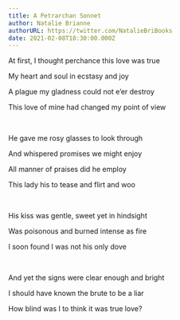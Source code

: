 ```yaml
---
title: A Petrarchan Sonnet
author: Natalie Brianne
authorURL: https://twitter.com/NatalieBriBooks
date: 2021-02-08T18:30:00.000Z
---
```



At first, I thought perchance this love was true

My heart and soul in ecstasy and joy

A plague my gladness could not e’er destroy

This love of mine had changed my point of view

 

He gave me rosy glasses to look through

And whispered promises we might enjoy

All manner of praises did he employ

This lady his to tease and flirt and woo

 

His kiss was gentle, sweet yet in hindsight

Was poisonous and burned intense as fire

I soon found I was not his only dove

 

And yet the signs were clear enough and bright

I should have known the brute to be a liar

How blind was I to think it was true love?